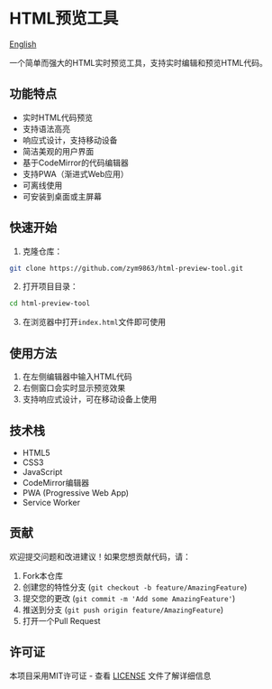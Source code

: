 # HTML预览工具

[English](README_EN.md)

一个简单而强大的HTML实时预览工具，支持实时编辑和预览HTML代码。

## 功能特点

- 实时HTML代码预览
- 支持语法高亮
- 响应式设计，支持移动设备
- 简洁美观的用户界面
- 基于CodeMirror的代码编辑器
- 支持PWA（渐进式Web应用）
- 可离线使用
- 可安装到桌面或主屏幕

## 快速开始

1. 克隆仓库：
```bash
git clone https://github.com/zym9863/html-preview-tool.git
```

2. 打开项目目录：
```bash
cd html-preview-tool
```

3. 在浏览器中打开`index.html`文件即可使用

## 使用方法

1. 在左侧编辑器中输入HTML代码
2. 右侧窗口会实时显示预览效果
3. 支持响应式设计，可在移动设备上使用

## 技术栈

- HTML5
- CSS3
- JavaScript
- CodeMirror编辑器
- PWA (Progressive Web App)
- Service Worker

## 贡献

欢迎提交问题和改进建议！如果您想贡献代码，请：

1. Fork本仓库
2. 创建您的特性分支 (`git checkout -b feature/AmazingFeature`)
3. 提交您的更改 (`git commit -m 'Add some AmazingFeature'`)
4. 推送到分支 (`git push origin feature/AmazingFeature`)
5. 打开一个Pull Request

## 许可证

本项目采用MIT许可证 - 查看 [LICENSE](LICENSE) 文件了解详细信息